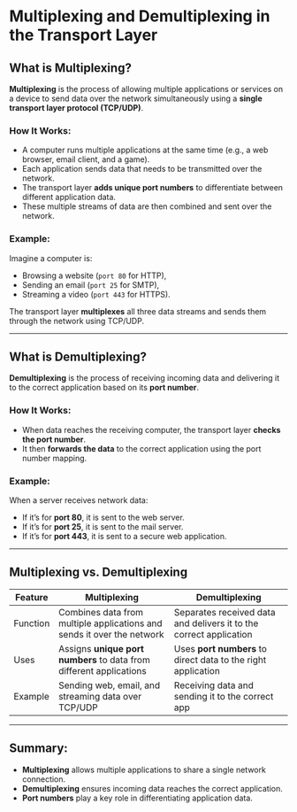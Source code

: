 # Multiplexing and Demultiplexing in the Transport Layer

## What is Multiplexing?
**Multiplexing** is the process of allowing multiple applications or services on a device to send data over the network simultaneously using a **single transport layer protocol (TCP/UDP)**.

### How It Works:
- A computer runs multiple applications at the same time (e.g., a web browser, email client, and a game).
- Each application sends data that needs to be transmitted over the network.
- The transport layer **adds unique port numbers** to differentiate between different application data.
- These multiple streams of data are then combined and sent over the network.

### Example:
Imagine a computer is:
- Browsing a website (`port 80` for HTTP),
- Sending an email (`port 25` for SMTP),
- Streaming a video (`port 443` for HTTPS).

The transport layer **multiplexes** all three data streams and sends them through the network using TCP/UDP.

---

## What is Demultiplexing?
**Demultiplexing** is the process of receiving incoming data and delivering it to the correct application based on its **port number**.

### How It Works:
- When data reaches the receiving computer, the transport layer **checks the port number**.
- It then **forwards the data** to the correct application using the port number mapping.

### Example:
When a server receives network data:
- If it’s for **port 80**, it is sent to the web server.
- If it’s for **port 25**, it is sent to the mail server.
- If it’s for **port 443**, it is sent to a secure web application.

---

## Multiplexing vs. Demultiplexing

| Feature         | Multiplexing | Demultiplexing |
|---------------|-------------|---------------|
| Function      | Combines data from multiple applications and sends it over the network | Separates received data and delivers it to the correct application |
| Uses         | Assigns **unique port numbers** to data from different applications | Uses **port numbers** to direct data to the right application |
| Example     | Sending web, email, and streaming data over TCP/UDP | Receiving data and sending it to the correct app |

---

## Summary:
- **Multiplexing** allows multiple applications to share a single network connection.
- **Demultiplexing** ensures incoming data reaches the correct application.
- **Port numbers** play a key role in differentiating application data.
